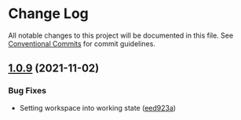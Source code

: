 # Change Log

All notable changes to this project will be documented in this file.
See [Conventional Commits](https://conventionalcommits.org) for commit guidelines.

## [1.0.9](https://github.com/UserOfficeProject/user-office-lib/compare/@esss-swap/duo-message-broker@1.0.8...@esss-swap/duo-message-broker@1.0.9) (2021-11-02)


### Bug Fixes

* Setting workspace into working state ([eed923a](https://github.com/UserOfficeProject/user-office-lib/commit/eed923afb5851c67e7e0c28ab95dd5a43632ce97))
